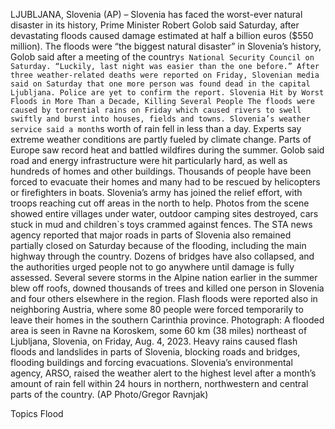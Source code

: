 LJUBLJANA, Slovenia (AP) – Slovenia has faced the worst-ever natural disaster in its history, Prime Minister Robert Golob said Saturday, after devastating floods caused damage estimated at half a billion euros ($550 million).
The floods were “the biggest natural disaster” in Slovenia’s history, Golob said after a meeting of the country`s National Security Council on Saturday. “Luckily, last night was easier than the one before.”
After three weather-related deaths were reported on Friday, Slovenian media said on Saturday that one more person was found dead in the capital Ljubljana. Police are yet to confirm the report.
Slovenia Hit by Worst Floods in More Than a Decade, Killing Several People
The floods were caused by torrential rains on Friday which caused rivers to swell swiftly and burst into houses, fields and towns. Slovenia’s weather service said a month`s worth of rain fell in less than a day.
Experts say extreme weather conditions are partly fueled by climate change. Parts of Europe saw record heat and battled wildfires during the summer.
Golob said road and energy infrastructure were hit particularly hard, as well as hundreds of homes and other buildings. Thousands of people have been forced to evacuate their homes and many had to be rescued by helicopters or firefighters in boats.
Slovenia’s army has joined the relief effort, with troops reaching cut off areas in the north to help.
Photos from the scene showed entire villages under water, outdoor camping sites destroyed, cars stuck in mud and children`s toys crammed against fences.
The STA news agency reported that major roads in parts of Slovenia also remained partially closed on Saturday because of the flooding, including the main highway through the country. Dozens of bridges have also collapsed, and the authorities urged people not to go anywhere until damage is fully assessed.
Several severe storms in the Alpine nation earlier in the summer blew off roofs, downed thousands of trees and killed one person in Slovenia and four others elsewhere in the region.
Flash floods were reported also in neighboring Austria, where some 80 people were forced temporarily to leave their homes in the southern Carinthia province.
Photograph: A flooded area is seen in Ravne na Koroskem, some 60 km (38 miles) northeast of Ljubljana, Slovenia, on Friday, Aug. 4, 2023. Heavy rains caused flash floods and landslides in parts of Slovenia, blocking roads and bridges, flooding buildings and forcing evacuations. Slovenia’s environmental agency, ARSO, raised the weather alert to the highest level after a month’s amount of rain fell within 24 hours in northern, northwestern and central parts of the country. (AP Photo/Gregor Ravnjak)

Topics
Flood
